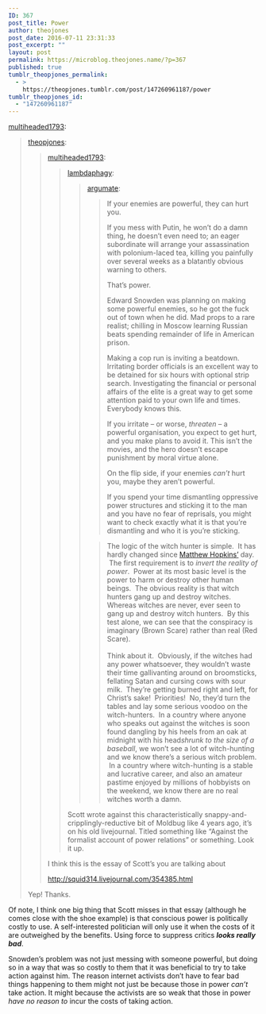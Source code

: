 ```yaml
---
ID: 367
post_title: Power
author: theojones
post_date: 2016-07-11 23:31:33
post_excerpt: ""
layout: post
permalink: https://microblog.theojones.name/?p=367
published: true
tumblr_theopjones_permalink:
  - >
    https://theopjones.tumblr.com/post/147260961187/power
tumblr_theopjones_id:
  - "147260961187"
---
```

<p><a class="tumblr_blog" href="http://multiheaded1793.tumblr.com/post/147259993351">multiheaded1793</a>:</p>
<blockquote>
<p><a class="tumblr_blog" href="http://theopjones.tumblr.com/post/147259590087">theopjones</a>:</p>
<blockquote>
<p><a class="tumblr_blog" href="http://multiheaded1793.tumblr.com/post/147259401516">multiheaded1793</a>:</p>
<blockquote>
<p><a class="tumblr_blog" href="http://lambdaphagy.tumblr.com/post/147257344364">lambdaphagy</a>:</p>
<blockquote>
<p><a class="tumblr_blog" href="http://argumate.tumblr.com/post/123188648714">argumate</a>:</p>
<blockquote>
<p>If your enemies are powerful, they can hurt you.</p>
<p>If you mess with Putin, he won’t do a damn thing, he doesn’t even need to; an eager subordinate will arrange your assassination with polonium-laced tea, killing you painfully over several weeks as a blatantly obvious warning to others.</p>
<p>That’s power.</p>
<p>Edward Snowden was planning on making some powerful enemies, so he got the fuck out of town when he did. Mad props to a rare realist; chilling in Moscow learning Russian beats spending remainder of life in American prison.</p>
<p>Making a cop run is inviting a beatdown. Irritating border officials is an excellent way to be detained for six hours with optional strip search. Investigating the financial or personal affairs of the elite is a great way to get some attention paid to your own life and times. Everybody knows this.</p>
<p>If you irritate – or worse, <i>threaten</i> – a powerful organisation, you expect to get hurt, and you make plans to avoid it. This isn’t the movies, and the hero doesn’t escape punishment by moral virtue alone.</p>
<p>On the flip side, if your enemies <i>can’t</i> hurt you, maybe they aren’t powerful.</p>
<p>If you spend your time dismantling oppressive power structures and sticking it to the man and you have no fear of reprisals, you might want to check exactly what it is that you’re dismantling and who it is you’re sticking.</p>
</blockquote>
<blockquote><p>The logic of the witch hunter is simple.  It has hardly changed since <a href="http://en.wikipedia.org/wiki/Matthew_Hopkins">Matthew Hopkins’</a> day.  The first requirement is to <i>invert the reality of power</i>.  Power at its most basic level is the power to harm or destroy other human beings.  The obvious reality is that witch hunters gang up and destroy witches. Whereas witches are never, ever seen to gang up and destroy witch hunters.  By this test alone, we can see that the conspiracy is imaginary (Brown Scare) rather than real (Red Scare).<br /><br />Think about it.  Obviously, if the witches had any power whatsoever, they wouldn’t waste their time gallivanting around on broomsticks, fellating Satan and cursing cows with sour milk.  They’re getting burned right and left, for Christ’s sake!  Priorities!  No, they’d turn the tables and lay some serious voodoo on the witch-hunters.  In a country where anyone who speaks out against the witches is soon found dangling by his heels from an oak at midnight with his head<i>shrunk to the size of a baseball</i>, we won’t see a lot of witch-hunting and we know there’s a serious witch problem.  In a country where witch-hunting is a stable and lucrative career, and also an amateur pastime enjoyed by millions of hobbyists on the weekend, we know there are no real witches worth a damn.</p></blockquote>
</blockquote>
<p>Scott wrote against this characteristically snappy-and-cripplingly-reductive bit of Moldbug like 4 years ago, it’s on his old livejournal. Titled something like “Against the formalist account of power relations” or something. Look it up.</p>
</blockquote>
<p>I think this is the essay of Scott’s you are talking about </p>
<p><a href="http://squid314.livejournal.com/354385.html">http://squid314.livejournal.com/354385.html</a><br /></p>
</blockquote>
<p>Yep! Thanks.</p>
</blockquote>

<p>Of note, I think one big thing that Scott misses in that essay (although he comes close with the shoe example) is that conscious power is politically costly to use. A self-interested politician will only use it when the costs of it are outweighed by the benefits. Using force to suppress critics <i><b>looks really bad</b></i>.  

Snowden’s problem was not just messing with someone powerful, but doing so in a way that was so costly to them that it was beneficial to try to take action against him. The reason internet activists don’t have to fear bad things happening to them might not just be because those in power <i>can’t </i>take action. It might because the activists are so weak that those in power <i>have no reason to</i> incur the costs of taking action. </p>